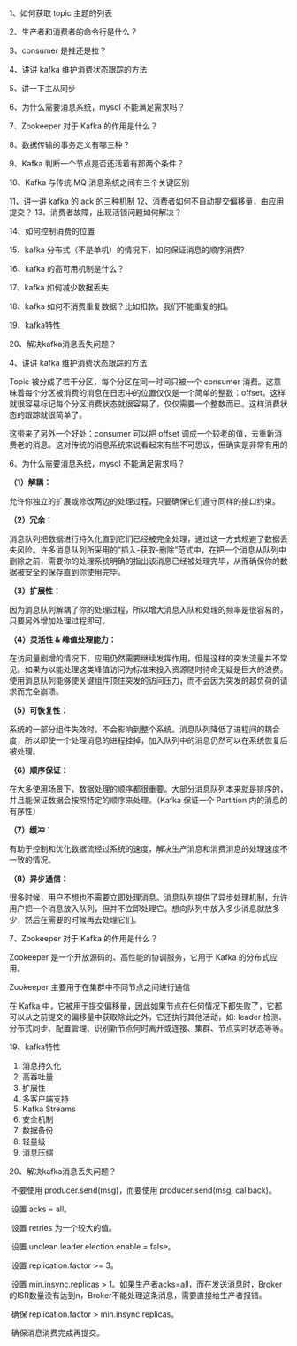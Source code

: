 1、如何获取 topic 主题的列表

2、生产者和消费者的命令行是什么？

3、consumer 是推还是拉？

4、讲讲 kafka 维护消费状态跟踪的方法

5、讲一下主从同步

6、为什么需要消息系统，mysql 不能满足需求吗？

7、Zookeeper 对于 Kafka 的作用是什么？

8、数据传输的事务定义有哪三种？

9、Kafka 判断一个节点是否还活着有那两个条件？

10、Kafka 与传统 MQ 消息系统之间有三个关键区别

11、讲一讲 kafka 的 ack 的三种机制
12、消费者如何不自动提交偏移量，由应用提交？
13、消费者故障，出现活锁问题如何解决？

14、如何控制消费的位置

15、kafka 分布式（不是单机）的情况下，如何保证消息的顺序消费?

16、kafka 的高可用机制是什么？

17、kafka 如何减少数据丢失

18、kafka 如何不消费重复数据？比如扣款，我们不能重复的扣。

19、kafka特性

20、解决kafka消息丢失问题？



4、讲讲 kafka 维护消费状态跟踪的方法

Topic 被分成了若干分区，每个分区在同一时间只被一个 consumer 消费。这意味着每个分区被消费的消息在日志中的位置仅仅是一个简单的整数：offset。这样就很容易标记每个分区消费状态就很容易了，仅仅需要一个整数而已。这样消费状态的跟踪就很简单了。

这带来了另外一个好处：consumer 可以把 offset 调成一个较老的值，去重新消费老的消息。这对传统的消息系统来说看起来有些不可思议，但确实是非常有用的

6、为什么需要消息系统，mysql 不能满足需求吗？

**（1）解耦：**

允许你独立的扩展或修改两边的处理过程，只要确保它们遵守同样的接口约束。

**（2）冗余：**

消息队列把数据进行持久化直到它们已经被完全处理，通过这一方式规避了数据丢失风险。许多消息队列所采用的”插入-获取-删除”范式中，在把一个消息从队列中删除之前，需要你的处理系统明确的指出该消息已经被处理完毕，从而确保你的数据被安全的保存直到你使用完毕。

**（3）扩展性：**

因为消息队列解耦了你的处理过程，所以增大消息入队和处理的频率是很容易的，只要另外增加处理过程即可。

**（4）灵活性 & 峰值处理能力：**

在访问量剧增的情况下，应用仍然需要继续发挥作用，但是这样的突发流量并不常见。如果为以能处理这类峰值访问为标准来投入资源随时待命无疑是巨大的浪费。使用消息队列能够使关键组件顶住突发的访问压力，而不会因为突发的超负荷的请求而完全崩溃。

**（5）可恢复性：**

系统的一部分组件失效时，不会影响到整个系统。消息队列降低了进程间的耦合度，所以即使一个处理消息的进程挂掉，加入队列中的消息仍然可以在系统恢复后被处理。

**（6）顺序保证：**

在大多使用场景下，数据处理的顺序都很重要。大部分消息队列本来就是排序的，并且能保证数据会按照特定的顺序来处理。（Kafka 保证一个 Partition 内的消息的有序性）

**（7）缓冲：**

有助于控制和优化数据流经过系统的速度，解决生产消息和消费消息的处理速度不一致的情况。

**（8）异步通信：**

很多时候，用户不想也不需要立即处理消息。消息队列提供了异步处理机制，允许用户把一个消息放入队列，但并不立即处理它。想向队列中放入多少消息就放多少，然后在需要的时候再去处理它们。

7、Zookeeper 对于 Kafka 的作用是什么？

Zookeeper 是一个开放源码的、高性能的协调服务，它用于 Kafka 的分布式应用。

Zookeeper 主要用于在集群中不同节点之间进行通信

在 Kafka 中，它被用于提交偏移量，因此如果节点在任何情况下都失败了，它都可以从之前提交的偏移量中获取除此之外，它还执行其他活动，如: leader 检测、分布式同步、配置管理、识别新节点何时离开或连接、集群、节点实时状态等等。

19、kafka特性

1. 消息持久化
2. 高吞吐量
3. 扩展性
4. 多客户端支持
5. Kafka Streams
6. 安全机制
7. 数据备份
8. 轻量级
9. 消息压缩

20、解决kafka消息丢失问题？

​	不要使用 producer.send(msg)，而要使用 producer.send(msg, callback)。

​	设置 acks = all。

​	设置 retries 为一个较大的值。

​	设置 unclean.leader.election.enable = false。

​	设置 replication.factor >= 3。

​	设置 min.insync.replicas > 1。如果生产者acks=all，而在发送消息时，Broker的ISR数量没有达到n，Broker不能处理这条消息，需要直接给生产者报错。

​	确保 replication.factor > min.insync.replicas。

​	确保消息消费完成再提交。
